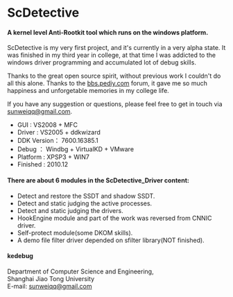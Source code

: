 ScDetective
==============================================================

#### A kernel level Anti-Rootkit tool which runs on the windows platform. 

ScDetective is my very first project, and it's currently in a very alpha state. 
It was finished in my third year in college, at that time I was addicted to the
windows driver programming and accumulated lot of debug skills. 

Thanks to the great open source spirit, without previous work I couldn't do all
this alone. Thanks to the [bbs.pediy.com](http://bbs.pediy.com/) forum, it gave me so much happiness and 
unforgetable memories in my college life.

If you have any suggestion or questions, please feel free to get in touch via sunweiqq@gmail.com.

- GUI :         VS2008 + MFC
- Driver :        VS2005 + ddkwizard
- DDK Version：   7600.16385.1
- Debug ：        Windbg + VirtualKD + VMware
- Platform :      XPSP3 + WIN7
- Finished :          2010.12

#### There are about 6 modules in the ScDetective_Driver content:  
- Detect and restore the SSDT and shadow SSDT.
- Detect and static judging the active processes.
- Detect and static judging the drivers.
- HookEngine module and part of the work was reversed from CNNIC driver.
- Self-protect module(some DKOM skills).
- A demo file filter driver depended on sfilter library(NOT finished).

#### kedebug   
Department of Computer Science and Engineering,   
Shanghai Jiao Tong University   
E-mail: sunweiqq@gmail.com   

